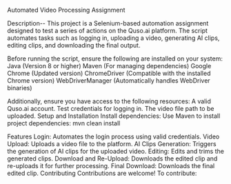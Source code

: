Automated Video Processing Assignment

Description--
This project is a Selenium-based automation assignment designed to test a series of actions on the Quso.ai platform. The script automates tasks such as logging in, uploading a video, generating AI clips, editing clips, and downloading the final output.






Before running the script, ensure the following are installed on your system:
Java (Version 8 or higher)
Maven (For managing dependencies)
Google Chrome (Updated version)
ChromeDriver (Compatible with the installed Chrome version)
WebDriverManager (Automatically handles WebDriver binaries)




Additionally, ensure you have access to the following resources:
A valid Quso.ai account.
Test credentials for logging in.
The video file path to be uploaded.
Setup and Installation
Install dependencies:
Use Maven to install project dependencies:
mvn clean install 





Features
Login: Automates the login process using valid credentials.
Video Upload: Uploads a video file to the platform.
AI Clips Generation: Triggers the generation of AI clips for the uploaded video.
Editing: Edits and trims the generated clips.
Download and Re-Upload: Downloads the edited clip and re-uploads it for further processing.
Final Download: Downloads the final edited clip.
Contributing
Contributions are welcome! To contribute:

